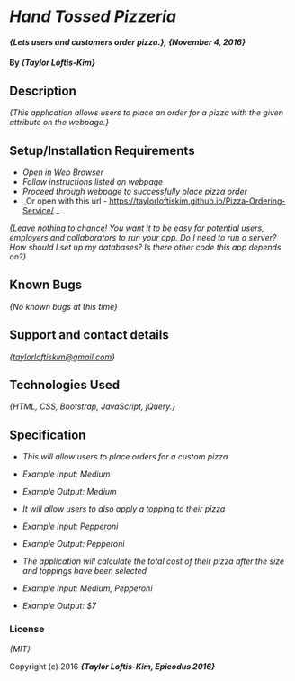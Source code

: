 # _Hand Tossed Pizzeria_
#### _{Lets users and customers order pizza.}, {November 4, 2016}_

#### By _**{Taylor Loftis-Kim}**_

## Description

_{This application allows users to place an order for a pizza with the given attribute on the webpage.}_

## Setup/Installation Requirements

* _Open in Web Browser_
* _Follow instructions listed on webpage_
* _Proceed through webpage to successfully place pizza order_
* _Or open with this url - https://taylorloftiskim.github.io/Pizza-Ordering-Service/ _

_{Leave nothing to chance! You want it to be easy for potential users, employers and collaborators to run your app. Do I need to run a server? How should I set up my databases? Is there other code this app depends on?}_

## Known Bugs

_{No known bugs at this time}_

## Support and contact details

_{taylorloftiskim@gmail.com}_

## Technologies Used

_{HTML, CSS, Bootstrap, JavaScript, jQuery.}_

## Specification

* _This will allow users to place orders for a custom pizza_
* _Example Input: Medium_
* _Example Output: Medium_

* _It will allow users to also apply a topping to their pizza_
* _Example Input: Pepperoni_
* _Example Output: Pepperoni_

* _The application will calculate the total cost of their pizza after the size and toppings have been selected_
* _Example Input: Medium, Pepperoni_
* _Example Output: $7_

### License

*{MIT}*

Copyright (c) 2016 **_{Taylor Loftis-Kim, Epicodus 2016}_**
